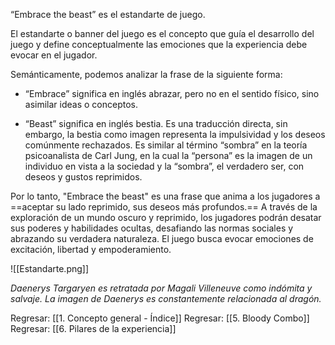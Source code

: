 
“Embrace the beast” es el estandarte de juego. 

El estandarte o banner del juego es el concepto que guía el desarrollo del juego y define conceptualmente las emociones que la experiencia debe evocar en el jugador.

Semánticamente, podemos analizar la frase de la siguiente forma: 

- “Embrace” significa en inglés abrazar, pero no en el sentido físico, sino asimilar ideas o conceptos.

- “Beast” significa en inglés bestia. Es una traducción directa, sin embargo, la bestia como imagen representa la impulsividad y los deseos comúnmente rechazados. Es similar al término “sombra” en la teoría psicoanalista de Carl Jung, en la cual la “persona” es la imagen de un individuo en vista a la sociedad y la “sombra”, el verdadero ser, con deseos y gustos reprimidos.

Por lo tanto, "Embrace the beast" es una frase que anima a los jugadores a ==aceptar su lado reprimido, sus deseos más profundos.== A través de la exploración de un mundo oscuro y reprimido, los jugadores podrán desatar sus poderes y habilidades ocultas, desafiando las normas sociales y abrazando su verdadera naturaleza. El juego busca evocar emociones de excitación, libertad y empoderamiento.

![[Estandarte.png]]

*Daenerys Targaryen es retratada por Magali Villeneuve como indómita y salvaje. La imagen de Daenerys es constantemente relacionada al dragón.*


Regresar: [[1. Concepto general - Índice]]
Regresar: [[5. Bloody Combo]]
Regresar: [[6. Pilares de la experiencia]]